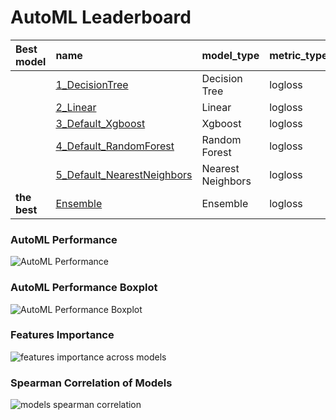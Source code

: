 # AutoML Leaderboard

| Best model   | name                                                               | model_type        | metric_type   |   metric_value |   train_time |
|:-------------|:-------------------------------------------------------------------|:------------------|:--------------|---------------:|-------------:|
|              | [1_DecisionTree](1_DecisionTree/README.md)                         | Decision Tree     | logloss       |       5.58649  |        23.4  |
|              | [2_Linear](2_Linear/README.md)                                     | Linear            | logloss       |       1.5819   |        22.13 |
|              | [3_Default_Xgboost](3_Default_Xgboost/README.md)                   | Xgboost           | logloss       |       1.68472  |        23.95 |
|              | [4_Default_RandomForest](4_Default_RandomForest/README.md)         | Random Forest     | logloss       |       1.16973  |        25.19 |
|              | [5_Default_NearestNeighbors](5_Default_NearestNeighbors/README.md) | Nearest Neighbors | logloss       |       3.87107  |         7.05 |
| **the best** | [Ensemble](Ensemble/README.md)                                     | Ensemble          | logloss       |       0.985326 |         0.51 |

### AutoML Performance
![AutoML Performance](ldb_performance.png)

### AutoML Performance Boxplot
![AutoML Performance Boxplot](ldb_performance_boxplot.png)

### Features Importance
![features importance across models](features_heatmap.png)



### Spearman Correlation of Models
![models spearman correlation](correlation_heatmap.png)

